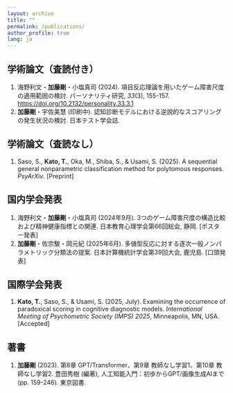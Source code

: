 ```yaml
---
layout: archive
title: ""
permalink: /publications/
author_profile: true
lang: ja
---
```


## 学術論文（査読付き）
1. 海野利文・**加藤剛**・小塩真司 (2024). 項目反応理論を用いたゲーム障害尺度の適用範囲の検討. パーソナリティ研究, *33*(3), 155-157. https://doi.org/10.2132/personality.33.3.1
2. **加藤剛**・宇佐美慧 (印刷中). 認知診断モデルにおける逆説的なスコアリングの発生状況の検討. 日本テスト学会誌.



## 学術論文（査読なし）
1. Saso, S., **Kato, T.**, Oka, M., Shiba, S., & Usami, S. (2025). A sequential general nonparametric classification method for polytomous responses. *PsyArXiv*. [Preprint]



## 国内学会発表
1. 海野利文・**加藤剛**・小塩真司 (2024年9月). 3つのゲーム障害尺度の構造比較および精神健康指標との関連. 日本教育心理学会第66回総会, 静岡. [ポスター発表]
2. **加藤剛**・佐宗駿・岡元紀 (2025年6月). 多値型反応に対する逐次一般ノンパラメトリック分類法の提案. 日本計算機統計学会第39回大会, 鹿児島. [口頭発表]



## 国際学会発表
1. **Kato, T.**, Saso, S., & Usami, S. (2025, July). Examining the occurrence of paradoxical scoring in cognitive diagnostic models. *International Meeting of Psychometric Society (IMPS) 2025*, Minneapolis, MN, USA. [Accepted]



## 著書
1. **加藤剛** (2023). 第8章 GPT/Transformer、第9章 教師なし学習1、第10章 教師なし学習2. 豊田秀樹 (編著), 人工知能入門：初歩からGPT/画像生成AIまで (pp. 159-246). 東京図書.
